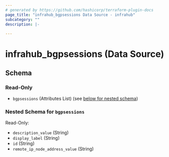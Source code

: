 ```yaml
---
# generated by https://github.com/hashicorp/terraform-plugin-docs
page_title: "infrahub_bgpsessions Data Source - infrahub"
subcategory: ""
description: |-
  
---
```


# infrahub_bgpsessions (Data Source)





<!-- schema generated by tfplugindocs -->
## Schema

### Read-Only

- `bgpsessions` (Attributes List) (see [below for nested schema](#nestedatt--bgpsessions))

<a id="nestedatt--bgpsessions"></a>
### Nested Schema for `bgpsessions`

Read-Only:

- `description_value` (String)
- `display_label` (String)
- `id` (String)
- `remote_ip_node_address_value` (String)
